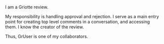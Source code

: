 I am a Griotte review.

My responsibility is handling approval and rejection. I serve as a main entry point for creating top level comments in a conversation, and accessing them. 
I know the creator of the review.

Thus, GrUser is one of my collaborators.